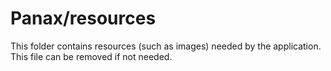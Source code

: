 # Panax/resources

This folder contains resources (such as images) needed by the application. This file can
be removed if not needed.
